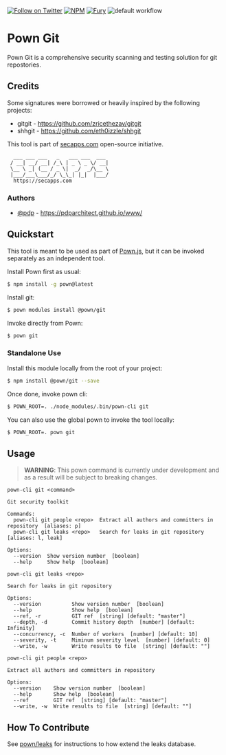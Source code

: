 [![Follow on Twitter](https://img.shields.io/twitter/follow/pownjs.svg?logo=twitter)](https://twitter.com/pownjs)
[![NPM](https://img.shields.io/npm/v/@pown/git.svg)](https://www.npmjs.com/package/@pown/git)
[![Fury](https://img.shields.io/badge/version-2x%20Fury-red.svg)](https://github.com/pownjs/lobby)
![default workflow](https://github.com/pownjs/git/actions/workflows/default.yaml/badge.svg)

# Pown Git

Pown Git is a comprehensive security scanning and testing solution for git repostories.

## Credits

Some signatures were borrowed or heavily inspired by the following projects:

* gitgit - https://github.com/zricethezav/gitgit
* shhgit - https://github.com/eth0izzle/shhgit

This tool is part of [secapps.com](https://secapps.com) open-source initiative.

```
  ___ ___ ___   _   ___ ___  ___
 / __| __/ __| /_\ | _ \ _ \/ __|
 \__ \ _| (__ / _ \|  _/  _/\__ \
 |___/___\___/_/ \_\_| |_|  |___/
  https://secapps.com
```

### Authors

* [@pdp](https://twitter.com/pdp) - https://pdparchitect.github.io/www/

## Quickstart

This tool is meant to be used as part of [Pown.js](https://github.com/pownjs/pown), but it can be invoked separately as an independent tool.

Install Pown first as usual:

```sh
$ npm install -g pown@latest
```

Install git:

```sh
$ pown modules install @pown/git
```

Invoke directly from Pown:

```sh
$ pown git
```

### Standalone Use

Install this module locally from the root of your project:

```sh
$ npm install @pown/git --save
```

Once done, invoke pown cli:

```sh
$ POWN_ROOT=. ./node_modules/.bin/pown-cli git
```

You can also use the global pown to invoke the tool locally:

```sh
$ POWN_ROOT=. pown git
```

## Usage

> **WARNING**: This pown command is currently under development and as a result will be subject to breaking changes.

```
pown-cli git <command>

Git security toolkit

Commands:
  pown-cli git people <repo>  Extract all authors and committers in repository  [aliases: p]
  pown-cli git leaks <repo>   Search for leaks in git repository  [aliases: l, leak]

Options:
  --version  Show version number  [boolean]
  --help     Show help  [boolean]

pown-cli git leaks <repo>

Search for leaks in git repository

Options:
  --version          Show version number  [boolean]
  --help             Show help  [boolean]
  --ref, -r          GIT ref  [string] [default: "master"]
  --depth, -d        Commit history depth  [number] [default: Infinity]
  --concurrency, -c  Number of workers  [number] [default: 10]
  --severity, -t     Miminum severity level  [number] [default: 0]
  --write, -w        Write results to file  [string] [default: ""]

pown-cli git people <repo>

Extract all authors and committers in repository

Options:
  --version    Show version number  [boolean]
  --help       Show help  [boolean]
  --ref        GIT ref  [string] [default: "master"]
  --write, -w  Write results to file  [string] [default: ""]
```

## How To Contribute

See [pown/leaks](https://github.com/pownjs/leaks/) for instructions to how extend the leaks database.
